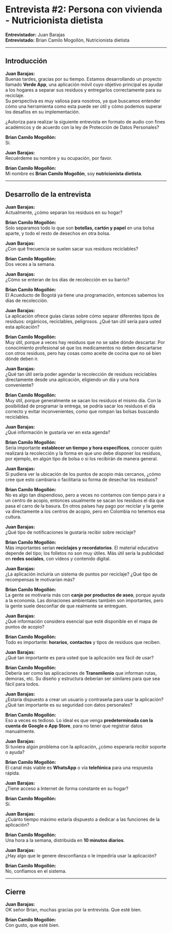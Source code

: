 # Entrevista #2: Persona con vivienda - Nutricionista dietista

**Entrevistador:** Juan Barajas  
**Entrevistado:** Brian Camilo Mogollón, Nutricionista dietista

---

## Introducción

**Juan Barajas:**  
Buenas tardes, gracias por su tiempo. Estamos desarrollando un proyecto llamado **Verde App**, una aplicación móvil cuyo objetivo principal es ayudar a los hogares a separar sus residuos y entregarlos correctamente para su reciclaje.  
Su perspectiva es muy valiosa para nosotros, ya que buscamos entender cómo una herramienta como esta puede ser útil y cómo podemos superar los desafíos en su implementación.  

¿Autoriza para realizar la siguiente entrevista en formato de audio con fines académicos y de acuerdo con la ley de Protección de Datos Personales?

**Brian Camilo Mogollón:**  
Sí.

**Juan Barajas:**  
Recuérdeme su nombre y su ocupación, por favor.

**Brian Camilo Mogollón:**  
Mi nombre es **Brian Camilo Mogollón**, soy **nutricionista dietista**.

---

## Desarrollo de la entrevista

**Juan Barajas:**  
Actualmente, ¿cómo separan los residuos en su hogar?

**Brian Camilo Mogollón:**  
Solo separamos todo lo que son **botellas, cartón y papel** en una bolsa aparte, y todo el resto de desechos en otra bolsa.

**Juan Barajas:**  
¿Con qué frecuencia se suelen sacar sus residuos reciclables?

**Brian Camilo Mogollón:**  
Dos veces a la semana.

**Juan Barajas:**  
¿Cómo se enteran de los días de recolección en su barrio?

**Brian Camilo Mogollón:**  
El Acueducto de Bogotá ya tiene una programación, entonces sabemos los días de recolección.

**Juan Barajas:**  
La aplicación ofrece guías claras sobre cómo separar diferentes tipos de residuos: orgánicos, reciclables, peligrosos. ¿Qué tan útil sería para usted esta aplicación?

**Brian Camilo Mogollón:**  
Muy útil, porque a veces hay residuos que no se sabe dónde descartar. Por conocimiento profesional sé que los medicamentos no deben descartarse con otros residuos, pero hay cosas como aceite de cocina que no sé bien dónde deben ir.

**Juan Barajas:**  
¿Qué tan útil sería poder agendar la recolección de residuos reciclables directamente desde una aplicación, eligiendo un día y una hora conveniente?

**Brian Camilo Mogollón:**  
Muy útil, porque generalmente se sacan los residuos el mismo día. Con la posibilidad de programar la entrega, se podría sacar los residuos el día correcto y evitar inconvenientes, como que rompan las bolsas buscando reciclables.

**Juan Barajas:**  
¿Qué información le gustaría ver en esta agenda?

**Brian Camilo Mogollón:**  
Sería importante **establecer un tiempo y hora específicos**, conocer quién realizará la recolección y la forma en que uno debe disponer los residuos, por ejemplo, en algún tipo de bolsa o si los recibirán de manera general.

**Juan Barajas:**  
Si pudiera ver la ubicación de los puntos de acopio más cercanos, ¿cómo cree que esto cambiaría o facilitaría su forma de desechar los residuos?

**Brian Camilo Mogollón:**  
No es algo tan dispendioso, pero a veces no contamos con tiempo para ir a un centro de acopio, entonces usualmente se sacan los residuos el día que pasa el carro de la basura. En otros países hay pago por reciclar y la gente va directamente a los centros de acopio, pero en Colombia no tenemos esa cultura.

**Juan Barajas:**  
¿Qué tipo de notificaciones le gustaría recibir sobre reciclaje?  

**Brian Camilo Mogollón:**  
Más importantes serían **reciclajes y recordatorios**. El material educativo depende del tipo; los folletos no son muy útiles. Más útil sería la publicidad en **redes sociales**, con vídeos y contenido digital.

**Juan Barajas:**  
¿La aplicación incluiría un sistema de puntos por reciclaje? ¿Qué tipo de recompensas le motivarían más?

**Brian Camilo Mogollón:**  
La gente se motivaría más con **canje por productos de aseo**, porque ayuda a la economía. Las donaciones ambientales también son importantes, pero la gente suele desconfiar de que realmente se entreguen.

**Juan Barajas:**  
¿Qué información considera esencial que esté disponible en el mapa de puntos de acopio?

**Brian Camilo Mogollón:**  
Todo es importante: **horarios**, **contactos** y tipos de residuos que reciben.

**Juan Barajas:**  
¿Qué tan importante es para usted que la aplicación sea fácil de usar?

**Brian Camilo Mogollón:**  
Debería ser como las aplicaciones de **Transmilenio** que informan rutas, demoras, etc. Su diseño y estructura deberían ser similares para que sea fácil para todos.

**Juan Barajas:**  
¿Estaría dispuesto a crear un usuario y contraseña para usar la aplicación? ¿Qué tan importante es su seguridad con datos personales?

**Brian Camilo Mogollón:**  
Eso a veces es tedioso. Lo ideal es que venga **predeterminada con la cuenta de Google o App Store**, para no tener que registrar datos manualmente.

**Juan Barajas:**  
Si tuviera algún problema con la aplicación, ¿cómo esperaría recibir soporte o ayuda?

**Brian Camilo Mogollón:**  
El canal más viable es **WhatsApp** o vía **telefónica** para una respuesta rápida.

**Juan Barajas:**  
¿Tiene acceso a Internet de forma constante en su hogar?

**Brian Camilo Mogollón:**  
Sí.

**Juan Barajas:**  
¿Cuánto tiempo máximo estaría dispuesto a dedicar a las funciones de la aplicación?

**Brian Camilo Mogollón:**  
Una hora a la semana, distribuida en **10 minutos diarios**.

**Juan Barajas:**  
¿Hay algo que le genere desconfianza o le impediría usar la aplicación?

**Brian Camilo Mogollón:**  
No, confiamos en el sistema.

---

## Cierre

**Juan Barajas:**  
OK señor Brian, muchas gracias por la entrevista. Que esté bien.

**Brian Camilo Mogollón:**  
Con gusto, que esté bien.
